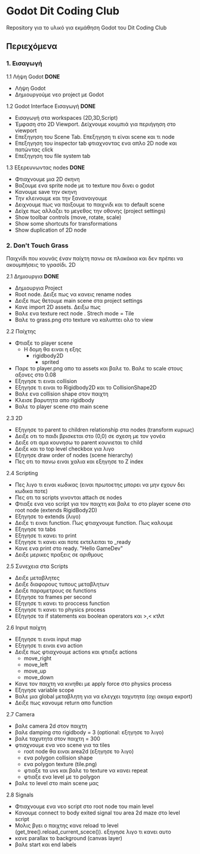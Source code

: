 # Godot Dit Coding Club

Repository για το υλικό για εκμάθηση Godot του Dit Coding Club

## Περιεχόμενα

### 1. Εισαγωγή
1.1 Λήψη Godot **DONE**
- Λήψη Godot
- Δημιουργούμε νεο project με Godot
  
1.2 Godot Interface Εισαγωγή **DONE**
- Εισαγωγή στα workspaces (2D,3D,Script)
- Έμφαση στο 2D Viewport. Δείχνουμε κουμπιά για περιήγηση στο viewport
- Επεξηγηση του Scene Tab. Επεξηγηση τι είναι scene και τι node
- Επεξηγηση του inspector tab φτιαχνοντας ενα απλο 2D node και πατώντας click
- Επεξηγηση του file system tab

1.3 Εξερευνωντας nodes **DONE**
- Φτιαχνουμε μια 2D σκηνη
- Βαζουμε ενα sprite node με το texture που δινει ο godot
- Κανουμε save την σκηνη
- Την κλεινουμε και την ξανανοιγουμε 
- Δειχνουμε πως να παιξουμε το παιχνιδι και το default scene
- Δείχε πως αλλαζει το μεγεθος την οθονης (project settings)
- Show toolbar controls (move, rotate, scale)
- Show some shortcuts for transformations
- Show duplication of 2D node

### 2. Don't Touch Grass

Παιχνίδι που κουνάς έναν παίχτη πανω σε πλακάκια και δεν πρέπει να ακουμπήσεις το γρασίδι. 2D

2.1 Δημιουργια **DONE**
- Δημιουργια Project
- Root node. Δειξε πως να κανεις rename nodes
- Δειξε πως θετουμε main scene στα project settings
- Κανε import 2D assets. Δειξω πως
- Βαλε ενα texture rect node . Strech mode = Tile
- Βαλε το grass.png στο texture να καλυπτει ολο το view

2.2 Παίχτης
- Φτιαξε το player scene
  - Η δομη θα ειναι η εξης
    - rigidbody2D
      - sprited
- Παρε το player.png απο τα assets και βαλε το. Βαλε το scale στους αξονες στο 0.08
- Εξηγησε τι ειναι collision
- Εξηγησε τι ειναι το Rigidbody2D και το CollisionShape2D
- Βαλε ενα collision shape στον παιχτη
- Κλεισε βαρυτητα απο rigidbody
- Βαλε το player scene στο main scene

2.3 2D
- Εξηγησε το parent to children relationship στα nodes (transform κυριως)
- Δειξε οτι το παιδι βρισκεται στο (0,0) σε σχεση με τον γονέα
- Δειξε οτι αμα κουνησω το parent κουνιεται το child
- Δειξε και το top level checkbox για λιγο
- Εξηγησε draw order of nodes (scene hierarchy)
- Πες οτι το πανω ειναι χαλια και εξηγησε το Z index

2.4 Scripting
- Πες λιγο τι ειναι κωδικας (ειναι πρωτοετης μπορει να μην εχουν δει κωδικα ποτε)
- Πες οτι τα scripts γινονται attach σε nodes
- Φτιαξε ενα νεο script για τον παιχτη και βαλε το στο player scene στο root node (extends RigidBody2D)
- Εξηγησε το extends (λιγο)
- Δειξε τι ειναι function. Πως φτιαχνουμε function. Πως καλουμε
- Εξηγησε τα tabs
- Εξηγησε τι κανει το print
- Εξηγησε τι κανει και ποτε εκτελειται το _ready
- Κανε ενα print στο ready. "Hello GameDev"
- Δειξε μερικες πραξεις σε αριθμους

2.5 Συνεχεια στα Scripts
- Δειξε μεταβλητες
- Δειξε διαφορους τυπους μεταβλητων
- Δειξε παραμετρους σε functions
- Εξηγησε τα frames per second
- Εξηγησε τι κανει το proccess function
- Εξηγησε τι κανει το physics process
- Εξηγησε τα if statements και boolean operators και >,< κτλπ 

2.6 Input παίχτη
- Εξηγησε τι ειναι input map
- Εξηγησε τι ειναι ενα action
- Δειξε πως φτιαχνουμε actions και φτιαξε actions
  - move_right
  - move_left
  - move_up
  - move_down
- Κανε τον παιχτη να κινηθει με apply force στο physics process
- Εξηγησε variable scope
- Βαλε μια global μεταβλητη για να ελεγχει ταχυτητα (οχι ακομα export)
- Δειξε πως κανουμε return απο function

2.7 Camera
- βαλε camera 2d στον παιχτη
- βαλε damping στο rigidbody = 3 (optional: εξηγησε το λιγο)
- βαλε ταχυτητα στον παιχτη = 300
- φτιαχνουμε ενα νεο scene για τα tiles
  - root node θα ειναι area2d (εξηγησε το λιγο)
  - ενα polygon collision shape
  - ενα polygon texture (tile.png)
  - φτιαξε τα uvs και βαλε το texture να κανει repeat
  - φτιαξε ενα level με το polygon
- βαλε το level στο main scene μας

2.8 Signals
- Φτιαχνουμε ενα νεο script στο root node του main level
- Κανουμε connect το body exited signal του area 2d maze στο level script
- Μολις βγει ο παιχτης κανε reload το level (get_tree().reload_current_scece()). εξηγησε λιγο τι κανει αυτο
- κανε parallax το background (canvas layer)
- βαλε start και end labels